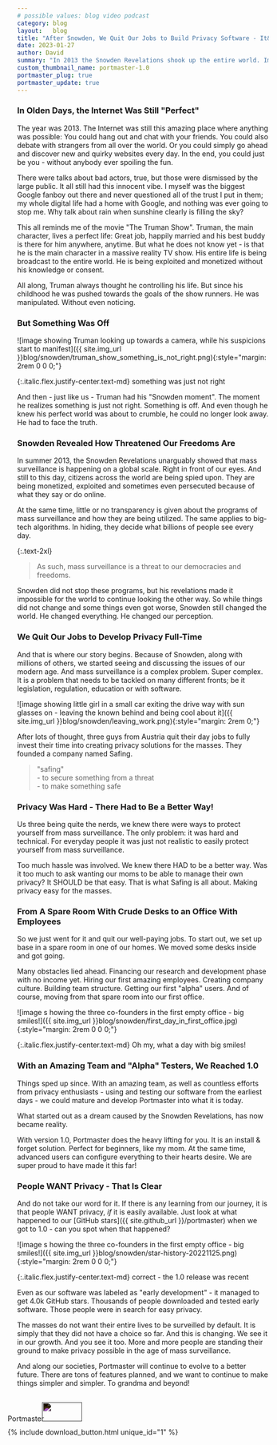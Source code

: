 ```yaml
---
# possible values: blog video podcast
category: blog
layout:   blog
title: "After Snowden, We Quit Our Jobs to Build Privacy Software - It&nbsp;Just&nbsp;Reached&nbsp;1.0"
date: 2023-01-27
author: David
summary: "In 2013 the Snowden Revelations shook up the entire world. Impacted by this, three guys from Austria quit their well-paying jobs to build privacy software for the masses."
custom_thumbnail_name: portmaster-1.0
portmaster_plug: true
portmaster_update: true
---
```


### In Olden Days, the Internet Was Still "Perfect"

The year was 2013. The Internet was still this amazing place where anything was possible: You could hang out and chat with your friends. You could also debate with strangers from all over the world. Or you could simply go ahead and discover new and quirky websites every day. In the end, you could just be you - without anybody ever spoiling the fun.

There were talks about bad actors, true, but those were dismissed by the large public. It all still had this innocent vibe. I myself was the biggest Google fanboy out there and never questioned all of the trust I put in them; my whole digital life had a home with Google, and nothing was ever going to stop me. Why talk about rain when sunshine clearly is filling the sky?

This all reminds me of the movie "The Truman Show". Truman, the main character, lives a perfect life: Great job, happily married and his best buddy is there for him anywhere, anytime. But what he does not know yet - is that he is the main character in a massive reality TV show. His entire life is being broadcast to the entire world. He is being exploited and monetized without his knowledge or consent.

All along, Truman always thought he controlling his life. But since his childhood he was pushed towards the goals of the show runners. He was manipulated. Without even noticing.

### But Something Was Off

![image showing Truman looking up towards a camera, while his suspicions start to manifest]({{ site.img_url }}blog/snowden/truman_show_something_is_not_right.png){:style="margin: 2rem 0 0 0;"}

{:.italic.flex.justify-center.text-md}
something was just not right

And then - just like us - Truman had his "Snowden moment". The moment he realizes something is just not right. Something is off. And even though he knew his perfect world was about to crumble, he could no longer look away. He had to face the truth.

### Snowden Revealed How Threatened Our Freedoms Are

In summer 2013, the Snowden Revelations unarguably showed that mass surveillance is happening on a global scale. Right in front of our eyes. And still to this day, citizens across the world are being spied upon. They are being monetized, exploited and sometimes even persecuted because of what they say or do online.

At the same time, little or no transparency is given about the programs of mass surveillance and how they are being utilized. The same applies to big-tech algorithms. In hiding, they decide what billions of people see every day.

{:.text-2xl}
> As such, mass surveillance is a threat to our democracies and freedoms.

Snowden did not stop these programs, but his revelations made it impossible for the world to continue looking the other way. So while things did not change and some things even got worse, Snowden still changed the world. He changed everything. He changed our perception.

### We Quit Our Jobs to Develop Privacy Full-Time

And that is where our story begins. Because of Snowden, along with millions of others, we started seeing and discussing the issues of our modern age. And mass surveillance is a complex problem. Super complex. It is a problem that needs to be tackled on many different fronts; be it legislation, regulation, education or with software.

![image showing little girl in a small car exiting the drive way with sun glasses on - leaving the known behind and being cool about it]({{ site.img_url }}blog/snowden/leaving_work.png){:style="margin: 2rem 0;"}

After lots of thought, three guys from Austria quit their day jobs to fully invest their time into creating privacy solutions for the masses. They founded a company named Safing.

> "safing"  
> \- to secure something from a threat  
> \- to make something safe

### Privacy Was Hard - There Had to Be a Better Way!

Us three being quite the nerds, we knew there were ways to protect yourself from mass surveillance. The only problem: it was hard and technical. For everyday people it was just not realistic to easily protect yourself from mass surveillance.

Too much hassle was involved. We knew there HAD to be a better way. Was it too much to ask wanting our moms to be able to manage their own privacy? It SHOULD be that easy. That is what Safing is all about. Making privacy easy for the masses.

### From A Spare Room With Crude Desks to an Office With Employees

So we just went for it and quit our well-paying jobs. To start out, we set up base in a spare room in one of our homes. We moved some desks inside and got going.

Many obstacles lied ahead. Financing our research and development phase with no income yet. Hiring our first amazing employees. Creating company culture. Building team structure. Getting our first "alpha" users. And of course, moving from that spare room into our first office.

![image s howing the three co-founders in the first empty office - big smiles!]({{ site.img_url }}blog/snowden/first_day_in_first_office.jpg){:style="margin: 2rem 0 0 0;"}

{:.italic.flex.justify-center.text-md}
Oh my, what a day with big smiles!

### With an Amazing Team and "Alpha" Testers, We Reached 1.0

Things sped up since. With an amazing team, as well as countless efforts from privacy enthusiasts - using and testing our software from the earliest days - we could mature and develop Portmaster into what it is today.

What started out as a dream caused by the Snowden Revelations, has now became reality.

With version 1.0, Portmaster does the heavy lifting for you. It is an install & forget solution. Perfect for beginners, like my mom. At the same time, advanced users can configure everything to their hearts desire. We are super proud to have made it this far!

### People WANT Privacy - That Is Clear

And do not take our word for it. If there is any learning from our journey, it is that people WANT privacy, _if_ it is easily available. Just look at what happened to our [GitHub stars]({{ site.github_url }}/portmaster) when we got to 1.0 - can you spot when that happened?

![image s howing the three co-founders in the first empty office - big smiles!]({{ site.img_url }}blog/snowden/star-history-20221125.png){:style="margin: 2rem 0 0 0;"}

{:.italic.flex.justify-center.text-md}
correct - the 1.0 release was recent

Even as our software was labeled as "early development" - it managed to get 4.0k GitHub stars. Thousands of people downloaded and tested early software. Those people were in search for easy privacy.

The masses do not want their entire lives to be surveilled by default. It is simply that they did not have a choice so far. And this is changing. We see it in our growth. And you see it too. More and more people are standing their ground to make privacy possible in the age of mass surveillance.

And along our societies, Portmaster will continue to evolve to a better future. There are tons of features planned, and we want to continue to make things simpler and simpler. To grandma and beyond!

<div class="flex space-x-2 max-w-max mx-auto" style="margin-top: 30px;">
  <div class="flex items-center" style="margin-left: -19px;">
    <div class="flex items-center">
      <span class="block">Portmaster</span>
      <img src="{{ site.img_shields_io_release_url }}" style="filter: invert(1); width: 80px; height: 38px; margin-left: -8px;">
    </div>
  </div>
</div>
<div class="flex space-x-2 max-w-max mx-auto" style="margin-top: 10px; margin-bottom: 4rem;">
  <div class="flex items-center" style="margin-left: -19px;">
    <div class="flex items-center">
      {% include download_button.html unique_id="1" %}
    </div>
  </div>
</div>

